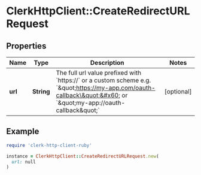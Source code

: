 # ClerkHttpClient::CreateRedirectURLRequest

## Properties

| Name | Type | Description | Notes |
| ---- | ---- | ----------- | ----- |
| **url** | **String** | The full url value prefixed with &#x60;https://&#x60; or a custom scheme e.g. &#x60;\&quot;https://my-app.com/oauth-callback\&quot;&#x60; or &#x60;\&quot;my-app://oauth-callback\&quot;&#x60; | [optional] |

## Example

```ruby
require 'clerk-http-client-ruby'

instance = ClerkHttpClient::CreateRedirectURLRequest.new(
  url: null
)
```

